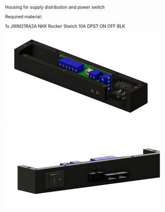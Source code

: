 Housing for supply distribution and power switch

Required material:

1x JWM21RA2A NKK Rocker Stwich 10A DPST ON OFF BLK

![Image 1](Images/1.jpg)
![Image 2](Images/2.jpg)
